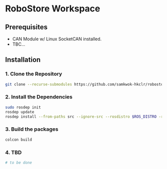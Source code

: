 # RoboStore Workspace

## Prerequisites

* CAN Module w/ Linux SocketCAN installed.
* TBC...

## Installation

### 1. Clone the Repository

```bash
git clone --recurse-submodules https://github.com/samkwok-hkclr/robostore_ws
```

### 2. Install the Dependencies

```bash
sudo rosdep init
rosdep update
rosdep install --from-paths src --ignore-src --rosdistro $ROS_DISTRO -r -y
```

### 3. Build the packages

```bash
colcon build
```

### 4. TBD

```bash
# to be done
```